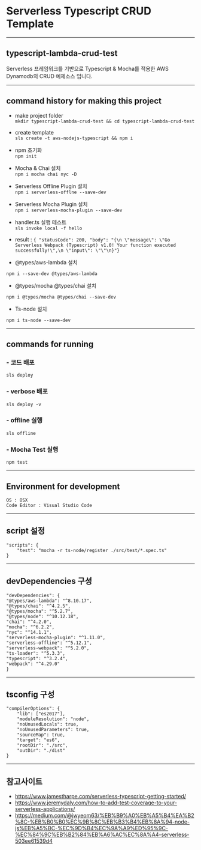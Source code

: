 # Serverless Typescript CRUD Template

---

## typescript-lambda-crud-test

Serverless 프레임워크를 기반으로 Typescript & Mocha를 적용한 AWS Dynamodb의 CRUD 예제소스 입니다.

---

## command history for making this project

- make project folder  
  `mkdir typescript-lambda-crud-test && cd typescript-lambda-crud-test`

- create template  
  `sls create -t aws-nodejs-typescript && npm i`

- npm 초기화  
  `npm init`

- Mocha & Chai 설치  
  `npm i mocha chai nyc -D`

- Serverless Offline Plugin 설치  
  `npm i serverless-offlne --save-dev`

- Serverless Mocha Plugin 설치  
  `npm i serverless-mocha-plugin --save-dev`

- handler.ts 실행 테스트  
  `sls invoke local -f hello`

* result :
  `{ "statusCode": 200, "body": "{\n \"message\": \"Go Serverless Webpack (Typescript) v1.0! Your function executed successfully!\",\n \"input\": \"\"\n}"}`

- @types/aws-lambda 설치

`npm i --save-dev @types/aws-lambda`

- @types/mocha @types/chai 설치

`npm i @types/mocha @types/chai --save-dev`

- Ts-node 설치

`npm i ts-node --save-dev`

---

## commands for running

### - 코드 배포

`sls deploy`

### - verbose 배포

`sls deploy -v`

### - offline 실행

`sls offline`

### - Mocha Test 실행

`npm test`

---

## Environment for development

`OS : OSX`  
`Code Editor : Visual Studio Code`

---

## script 설정

    "scripts": {
        "test": "mocha -r ts-node/register ./src/test/*.spec.ts"
    }

---

## devDependencies 구성

    "devDependencies": {
    "@types/aws-lambda": "^8.10.17",
    "@types/chai": "^4.2.5",
    "@types/mocha": "^5.2.7",
    "@types/node": "^10.12.18",
    "chai": "^4.2.0",
    "mocha": "^6.2.2",
    "nyc": "^14.1.1",
    "serverless-mocha-plugin": "^1.11.0",
    "serverless-offline": "^5.12.1",
    "serverless-webpack": "^5.2.0",
    "ts-loader": "^5.3.3",
    "typescript": "^3.2.4",
    "webpack": "^4.29.0"
    }

---

## tsconfig 구성

    "compilerOptions": {
        "lib": ["es2017"],
        "moduleResolution": "node",
        "noUnusedLocals": true,
        "noUnusedParameters": true,
        "sourceMap": true,
        "target": "es6",
        "rootDir": "./src",
        "outDir": "./dist"
    }

---

## 참고사이트

- https://www.jamestharpe.com/serverless-typescript-getting-started/
- https://www.jeremydaly.com/how-to-add-test-coverage-to-your-serverless-applications/
- https://medium.com/@jwyeom63/%EB%B9%A0%EB%A5%B4%EA%B2%8C-%EB%B0%B0%EC%9B%8C%EB%B3%B4%EB%8A%94-node-js%EB%A5%BC-%EC%9D%B4%EC%9A%A9%ED%95%9C-%EC%84%9C%EB%B2%84%EB%A6%AC%EC%8A%A4-serverless-503ee61539d4
